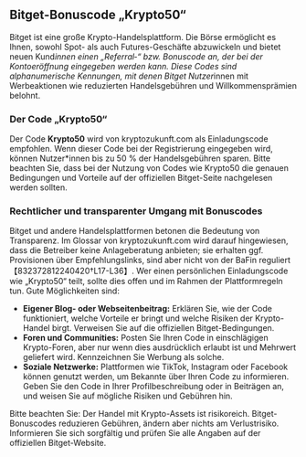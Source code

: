 ## Bitget-Bonuscode „Krypto50“

Bitget ist eine große Krypto-Handelsplattform. Die Börse ermöglicht es Ihnen, sowohl Spot- als auch Futures-Geschäfte abzuwickeln und bietet neuen Kund*innen einen „Referral‑“ bzw. Bonuscode an, der bei der Kontoeröffnung eingegeben werden kann. Diese Codes sind alphanumerische Kennungen, mit denen Bitget Nutzer*innen mit Werbeaktionen wie reduzierten Handelsgebühren und Willkommensprämien belohnt.

### Der Code „Krypto50“

Der Code **Krypto50** wird von kryptozukunft.com als Einladungscode empfohlen. Wenn dieser Code bei der Registrierung eingegeben wird, können Nutzer*innen bis zu 50 % der Handelsgebühren sparen. Bitte beachten Sie, dass bei der Nutzung von Codes wie Krypto50 die genauen Bedingungen und Vorteile auf der offiziellen Bitget-Seite nachgelesen werden sollten.

### Rechtlicher und transparenter Umgang mit Bonuscodes

Bitget und andere Handelsplattformen betonen die Bedeutung von Transparenz. Im Glossar von kryptozukunft.com wird darauf hingewiesen, dass die Betreiber keine Anlageberatung anbieten; sie erhalten ggf. Provisionen über Empfehlungslinks, sind aber nicht von der BaFin reguliert【832372812240420†L17-L36】. Wer einen persönlichen Einladungscode wie „Krypto50“ teilt, sollte dies offen und im Rahmen der Plattformregeln tun. Gute Möglichkeiten sind:

* **Eigener Blog- oder Webseitenbeitrag:** Erklären Sie, wie der Code funktioniert, welche Vorteile er bringt und welche Risiken der Krypto-Handel birgt. Verweisen Sie auf die offiziellen Bitget-Bedingungen.
* **Foren und Communities:** Posten Sie Ihren Code in einschlägigen Krypto-Foren, aber nur wenn dies ausdrücklich erlaubt ist und Mehrwert geliefert wird. Kennzeichnen Sie Werbung als solche.
* **Soziale Netzwerke:** Plattformen wie TikTok, Instagram oder Facebook können genutzt werden, um Bekannte über Ihren Code zu informieren. Geben Sie den Code in Ihrer Profilbeschreibung oder in Beiträgen an, und weisen Sie auf mögliche Risiken und Gebühren hin.

Bitte beachten Sie: Der Handel mit Krypto-Assets ist risikoreich. Bitget-Bonuscodes reduzieren Gebühren, ändern aber nichts am Verlustrisiko. Informieren Sie sich sorgfältig und prüfen Sie alle Angaben auf der offiziellen Bitget-Website.
